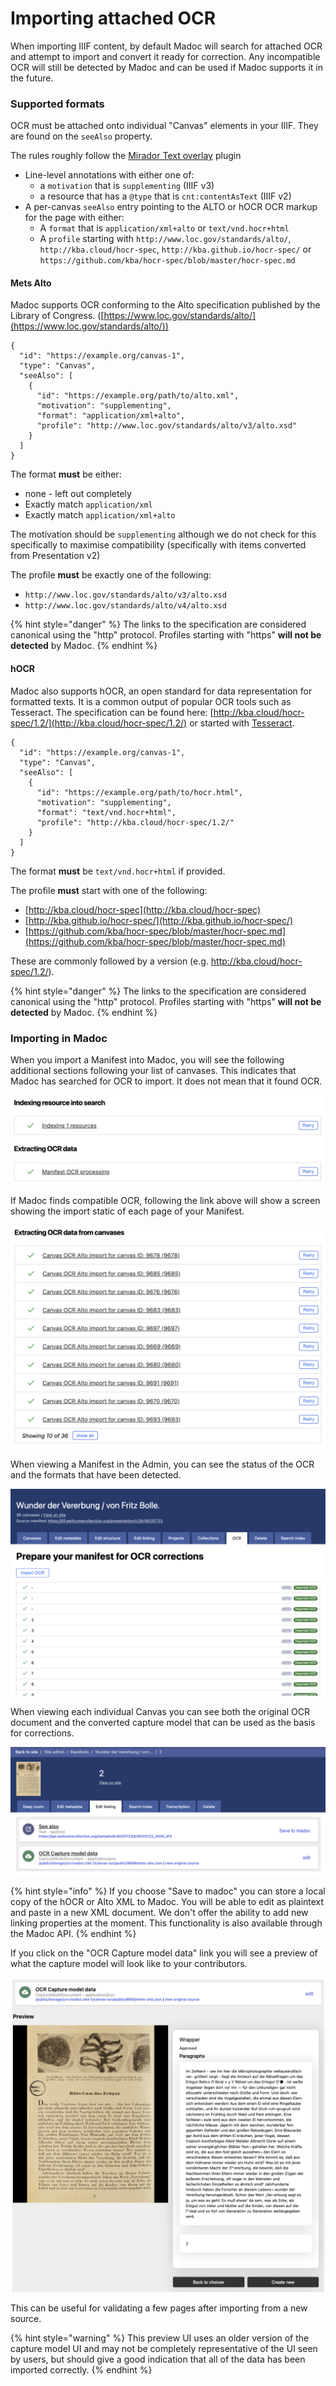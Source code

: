 # Importing attached OCR

When importing IIIF content, by default Madoc will search for attached OCR and attempt to import and convert it ready for correction. Any incompatible OCR will still be detected by Madoc and can be used if Madoc supports it in the future.

### Supported formats

OCR must be attached onto individual "Canvas" elements in your IIIF. They are found on the `seeAlso` property.&#x20;

The rules roughly follow the [Mirador Text overlay](https://github.com/dbmdz/mirador-textoverlay) plugin

* Line-level annotations with either one of:
  * a `motivation` that is `supplementing` (IIIF v3)
  * a resource that has a `@type` that is `cnt:contentAsText` (IIIF v2)
* A per-canvas `seeAlso` entry pointing to the ALTO or hOCR OCR markup for the page with either:
  * A `format` that is `application/xml+alto` or `text/vnd.hocr+html`
  * A `profile` starting with `http://www.loc.gov/standards/alto/`, `http://kba.cloud/hocr-spec`, `http://kba.github.io/hocr-spec/` or `https://github.com/kba/hocr-spec/blob/master/hocr-spec.md`

#### Mets Alto

Madoc supports OCR conforming to the Alto specification published by the Library of Congress. ([https://www.loc.gov/standards/alto/](https://www.loc.gov/standards/alto/))

```json5
{
  "id": "https://example.org/canvas-1",
  "type": "Canvas",
  "seeAlso": [
    {
      "id": "https://example.org/path/to/alto.xml",
      "motivation": "supplementing",
      "format": "application/xml+alto",
      "profile": "http://www.loc.gov/standards/alto/v3/alto.xsd" 
    }
  ]
}
```

The format **must** be either:

* none - left out completely
* Exactly match `application/xml`
* Exactly match `application/xml+alto`

The motivation should be `supplementing` although we do not check for this specifically to maximise compatibility (specifically with items converted from Presentation v2)

The profile **must** be exactly one of the following:

* `http://www.loc.gov/standards/alto/v3/alto.xsd`
* `http://www.loc.gov/standards/alto/v4/alto.xsd`

{% hint style="danger" %}
The links to the specification are considered canonical using the "http" protocol. Profiles starting with "https" **will not be detected** by Madoc.
{% endhint %}

#### hOCR

Madoc also supports hOCR, an open standard for data representation for formatted texts. It is a common output of popular OCR tools such as Tesseract. The specification can be found here: [http://kba.cloud/hocr-spec/1.2/](http://kba.cloud/hocr-spec/1.2/) or started with [Tesseract](https://tesseract-ocr.github.io/tessdoc/FAQ.html).

```json5
{
  "id": "https://example.org/canvas-1",
  "type": "Canvas",
  "seeAlso": [
    {
      "id": "https://example.org/path/to/hocr.html",
      "motivation": "supplementing",
      "format": "text/vnd.hocr+html",
      "profile": "http://kba.cloud/hocr-spec/1.2/" 
    }
  ]
}
```

The format **must** be `text/vnd.hocr+html` if provided.

The profile **must** start with one of the following:

* [http://kba.cloud/hocr-spec](http://kba.cloud/hocr-spec)
* [http://kba.github.io/hocr-spec/](http://kba.github.io/hocr-spec/)
* [https://github.com/kba/hocr-spec/blob/master/hocr-spec.md](https://github.com/kba/hocr-spec/blob/master/hocr-spec.md)

These are commonly followed by a version (e.g. http://kba.cloud/hocr-spec/1.2/).&#x20;

{% hint style="danger" %}
The links to the specification are considered canonical using the "http" protocol. Profiles starting with "https" **will not be detected** by Madoc.
{% endhint %}



### Importing in Madoc

When you import a Manifest into Madoc, you will see the following additional sections following your list of canvases. This indicates that Madoc has searched for OCR to import. It does not mean that it found OCR.

![The task page when importing a Manifest](<../../.gitbook/assets/Screenshot 2022-02-28 at 20.35.00.png>)



If Madoc finds compatible OCR, following the link above will show a screen showing the import static of each page of your Manifest.

![](<../../.gitbook/assets/Screenshot 2022-02-28 at 20.36.51.png>)

When viewing a Manifest in the Admin, you can see the status of the OCR and the formats that have been detected.

![](<../../.gitbook/assets/Screenshot 2022-02-28 at 20.45.31.png>)

When viewing each individual Canvas you can see both the original OCR document and the converted capture model that can be used as the basis for corrections.

![](<../../.gitbook/assets/Screenshot 2022-02-28 at 20.46.43.png>)

{% hint style="info" %}
If you choose "Save to madoc" you can store a local copy of the hOCR or Alto XML to Madoc. You will be able to edit as plaintext and paste in a new XML document. We don't offer the ability to add new linking properties at the moment. This functionality is also available through the Madoc API.
{% endhint %}

If you click on the "OCR Capture model data" link you will see a preview of what the capture model will look like to your contributors.

![This a read-only preview of your capture model generated from your OCR.](<../../.gitbook/assets/Screenshot 2022-02-28 at 20.49.22.png>)

This can be useful for validating a few pages after importing from a new source.

{% hint style="warning" %}
This preview UI uses an older version of the capture model UI and may not be completely representative of the UI seen by users, but should give a good indication that all of the data has been imported correctly.
{% endhint %}
